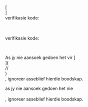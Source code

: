 [<br host>]<br action>verifikasie kode:<br code>

<br url><br action>verifikasie kode:

<br code>

As jy nie aansoek gedoen het vir [<br host>](<br protocol>//<br host>)<br action>, ignoreer asseblief hierdie boodskap.

as jy nie aansoek gedoen het nie<br url><br action>, ignoreer asseblief hierdie boodskap.
